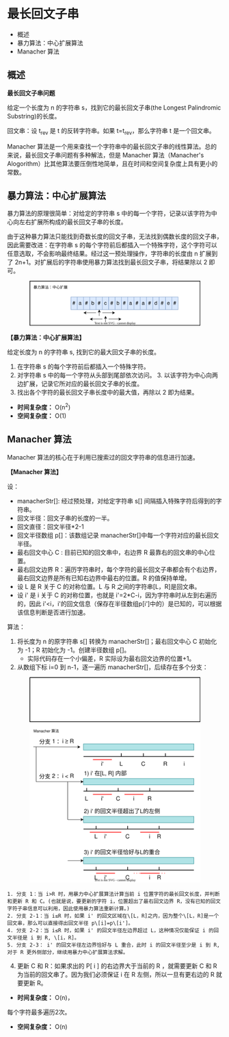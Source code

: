 # 最长回文子串

- 概述
- 暴力算法：中心扩展算法
- Manacher 算法

## 概述

**最长回文子串问题**

给定一个长度为 n 的字符串 s，找到它的最长回文子串(the Longest Palindromic Substring)的长度。

回文串：设 t<sub>rev</sub> 是 t 的反转字符串。如果 t=t<sub>rev</sub>，那么字符串 t 是一个回文串。

Manacher 算法是一个用来查找一个字符串中的最长回文子串的线性算法。总的来说，最长回文子串问题有多种解法，但是 Manacher 算法（Manacher's Alogorithm）比其他算法要压倒性地简单，且在时间和空间复杂度上具有更小的常数。

## 暴力算法：中心扩展算法

暴力算法的原理很简单：对给定的字符串 s 中的每一个字符，记录以该字符为中心向左右扩展所构成的最长回文子串的长度。

由于这种暴力算法只能找到奇数长度的回文子串，无法找到偶数长度的回文子串，因此需要改进：在字符串 s 的每个字符前后都插入一个特殊字符，这个字符可以任意选取，不会影响最终结果。经过这一预处理操作，字符串的长度由 n 扩展到了 2n+1。对扩展后的字符串使用暴力算法找到最长回文子串，将结果除以 2 即可。

<div align="center">
    <img src="https://github.com/TBD2021/Salt-and-Computer-Science/blob/main/Algorithms/img/Manacher1.svg" width="400px">
</div>

**【暴力算法：中心扩展算法】**

给定长度为 n 的字符串 s, 找到它的最大回文子串的长度。

1. 在字符串 s 的每个字符前后都插入一个特殊字符。
2. 对字符串 s 中的每一个字符从头部到尾部依次访问。
   3. 以该字符为中心向两边扩展，记录它所对应的最长回文子串的长度。
3. 找出各个字符的最长回文子串长度中的最大值，再除以 2 即为结果。

- **时间复杂度：** O(n<sup>2</sup>)
- **空间复杂度：** O(1)

## Manacher 算法

Manacher 算法的核心在于利用已搜索过的回文字符串的信息进行加速。

**【Manacher 算法】**

设：
  - manacherStr[]: 经过预处理，对给定字符串 s[] 间隔插入特殊字符后得到的字符串。
  - 回文半径：回文子串的长度的一半。
  - 回文直径：回文半径*2-1
  - 回文半径数组 p[]：该数组记录 manacherStr[]中每一个字符对应的最长回文半径。
  - 最右回文中心 C : 目前已知的回文串中，右边界 R 最靠右的回文串的中心位置。
  - 最右回文边界 R：遍历字符串时，每个字符的最长回文子串都会有个右边界，最右回文边界是所有已知右边界中最右的位置。R 的值保持单增。
  - 设 L 是 R 关于 C 的对称位置。L 与 R 之间的字符串\[L，R]是回文串。
  - 设 i' 是 i 关于 C 的对称位置，也就是 i'=2*C-i，因为字符串时从左到右遍历的，因此 i'<i，i'的回文信息（保存在半径数组p\[i']中的）是已知的，可以根据该信息判断是否进行加速。

算法：

1. 将长度为 n 的原字符串 s[] 转换为 manacherStr[]；最右回文中心 C 初始化为 -1；R 初始化为 -1。创建半径数组 p[]。
   - 实际代码存在一个小偏差，R 实际设为最右回文边界的位置+1。 
2. 从数组下标 i=0 到 n-1，逐一遍历 manacherStr[]，后续存在多个分支：

<div align="center">
    <img src="https://github.com/TBD2021/Salt-and-Computer-Science/blob/main/Algorithms/img/Manacher2.svg" width="400px">
</div>

    1. 分支 1：当 i>R 时，用暴力中心扩展算法计算当前 i 位置字符的最长回文长度，并判断和更新 R 和 C。(也就是说，要更新的字符 i，位置超出了最右回文边界 R，没有已知的回文字符子串信息可以利用，因此使用暴力算法重新计算。)
    2. 分支 2-1：当 i≤R 时，如果 i' 的回文区域在\[L，R]之内，因为整个\[L，R]是一个回文串，那么可以直接得出回文半径 p\[i]=p\[i']。       
    4. 分支 2-2：当 i≤R 时，如果 i' 的回文半径左边界超过 L，这种情况仅能保证 i 的回文半径是 i 到 R, \[i，R]。
    5. 分支 2-3： i' 的回文半径左边界恰好与 L 重合，此时 i 的回文半径至少是 i 到 R, 对于 R 更外侧部分，继续用暴力中心扩展算法求解。
   
4. 更新 C 和 R：如果求出的 P\[ i ] 的右边界大于当前的 R ，就需要更新 C 和 R 为当前的回文串了。因为我们必须保证 i 在 R 左侧，所以一旦有更右边的 R 就要更新 R。

- **时间复杂度：** O(n)，

每个字符最多遍历2次。

- **空间复杂度：** O(n)
